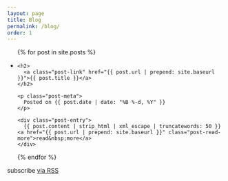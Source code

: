 ```yaml
---
layout: page
title: Blog
permalink: /blog/
order: 1
---
```


<div class="blog">

<ul class="post-list">
{% for post in site.posts %}
  <li>

    <h2>
      <a class="post-link" href="{{ post.url | prepend: site.baseurl }}">{{ post.title }}</a>
    </h2>

    <p class="post-meta">
      Posted on {{ post.date | date: "%B %-d, %Y" }}
    </p>

    <div class="post-entry">
      {{ post.content | strip_html | xml_escape | truncatewords: 50 }}
    <a href="{{ post.url | prepend: site.baseurl }}" class="post-read-more">read&nbsp;more</a>
    </div>

  </li>
{% endfor %}
</ul>

  <p class="rss-subscribe">subscribe <a href="{{ "/feed.xml" | prepend: site.baseurl }}">via RSS</a></p>

</div>

